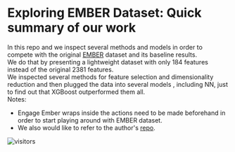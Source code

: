 # Exploring EMBER Dataset: Quick summary of our work
In this repo and we inspect several methods and models in order to compete with the original [EMBER](https://arxiv.org/pdf/1804.04637) dataset and its baseline results.<br>
We do that by presenting a lightweight dataset with only 184 features instead of the original 2381 features.<br>
We inspected several methods for feature selection and dimensionality reduction and then plugged the data into several models , including NN, just to find out that XGBoost outperformed them all.<br>
Notes:
* Engage Ember wraps inside the actions need to be made beforehand in order to start playing around with EMBER dataset.
* We also would like to refer to the author's [repo](https://github.com/elastic/ember).<br>

![visitors](https://visitor-badge.glitch.me/badge?page_id=gilzeevi25.Exploring_EMBER_dataset.issue.1) <br/>
